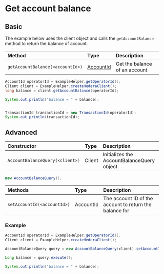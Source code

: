 # Get account balance

## Basic

The example below uses the client object and calls the `getAccountBalance` method to return the balance of account.

| Method | Type | Description |
| :--- | :--- | :--- |
| `getAccountBalance(<accountId>)` | [AccountId](../../user-defined-data-types.md#accountid) | Get the balance of an account |

```java
AccountId operatorId = ExampleHelper.getOperatorId();
Client client = ExampleHelper.createHederaClient();
long balance = client.getAccountBalance(operatorId);

System.out.println("balance = " + balance);


TransactionId transactionId = new TransactionId(operatorId);
System.out.println(transactionId);
```

## Advanced 

| Constructor | Type | Description |
| :--- | :--- | :--- |
| `AccountBalanceQuery(<client>)` | Client | Initializes the AccountBalanceQuery object |

```java
new AccountBalanceQuery();
```

| Methods | Type | Description |
| :--- | :--- | :--- |
| `setAccountId(<accountId>)` | AccountId | The account ID of the account to return the balance for |

### Example

```java
AccountId operatorId = ExampleHelper.getOperatorId();
Client client = ExampleHelper.createHederaClient();

AccountBalanceQuery query = new AccountBalanceQuery(client).setAccountId(operatorId);

Long balance = query.execute();

System.out.println("balance = " + balance);
```

